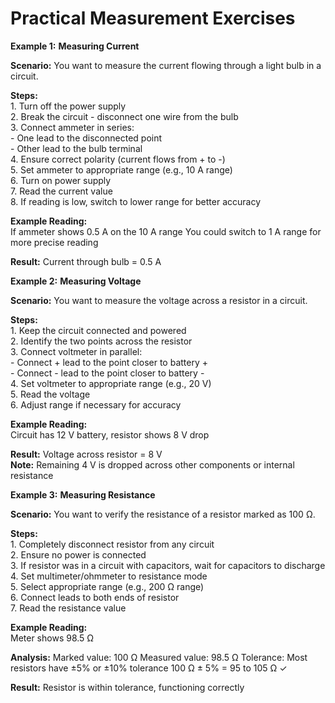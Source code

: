 # Practical Measurement Exercises

**Example 1:** **Measuring Current**

<div class="example">
    <p><strong>Scenario:</strong> You want to measure the current flowing through a light bulb in a circuit.</p>
                     
<div class="calculation">
<strong>Steps:</strong><br>
1. Turn off the power supply<br>
2. Break the circuit - disconnect one wire from the bulb<br>
3. Connect ammeter in series:<br>
   - One lead to the disconnected point<br>
   - Other lead to the bulb terminal<br>
4. Ensure correct polarity (current flows from + to -)<br>
5. Set ammeter to appropriate range (e.g., 10 A range)<br>
6. Turn on power supply<br>
7. Read the current value<br>
8. If reading is low, switch to lower range for better accuracy<br>

<strong>Example Reading:</strong><br>
If ammeter shows 0.5 A on the 10 A range
You could switch to 1 A range for more precise reading

<strong>Result:</strong> Current through bulb = 0.5 A
                        </div>
                    </div>

**Example 2:** **Measuring Voltage**

<div class="example">
    <p><strong>Scenario:</strong> You want to measure the voltage across a resistor in a circuit.</p>
                        
<div class="calculation">
<strong>Steps:</strong><br>
1. Keep the circuit connected and powered<br>
2. Identify the two points across the resistor<br>
3. Connect voltmeter in parallel:<br>
   - Connect + lead to the point closer to battery +<br>
   - Connect - lead to the point closer to battery -<br>
4. Set voltmeter to appropriate range (e.g., 20 V)<br>
5. Read the voltage<br>
6. Adjust range if necessary for accuracy<br>

<strong>Example Reading:</strong><br>
Circuit has 12 V battery, resistor shows 8 V drop

<strong>Result:</strong> Voltage across resistor = 8 V<br>
<strong>Note:</strong> Remaining 4 V is dropped across other 
components or internal resistance
                        </div>
                    </div>

**Example 3:** **Measuring Resistance**

<div class="example">
    <p><strong>Scenario:</strong> You want to verify the resistance of a resistor marked as 100 Ω.</p>
                        
<div class="calculation">
<strong>Steps:</strong><br>
1. Completely disconnect resistor from any circuit<br>
2. Ensure no power is connected<br>
3. If resistor was in a circuit with capacitors, 
   wait for capacitors to discharge<br>
4. Set multimeter/ohmmeter to resistance mode<br>
5. Select appropriate range (e.g., 200 Ω range)<br>
6. Connect leads to both ends of resistor<br>
7. Read the resistance value<br>

<strong>Example Reading:</strong><br>
Meter shows 98.5 Ω

<strong>Analysis:</strong>
Marked value: 100 Ω
Measured value: 98.5 Ω
Tolerance: Most resistors have ±5% or ±10% tolerance
100 Ω ± 5% = 95 to 105 Ω ✓

<strong>Result:</strong> Resistor is within tolerance, functioning correctly
                        </div>
                    </div>
